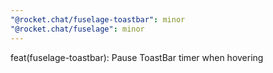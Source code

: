 ```yaml
---
"@rocket.chat/fuselage-toastbar": minor
"@rocket.chat/fuselage": minor
---
```


feat(fuselage-toastbar): Pause ToastBar timer when hovering
